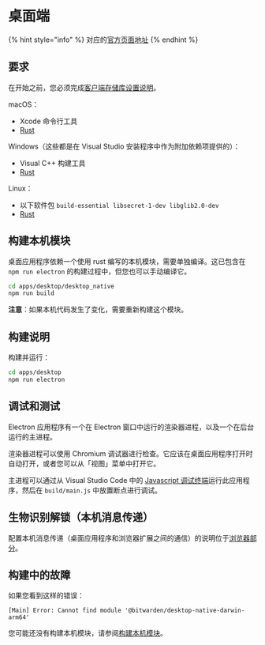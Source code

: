 # 桌面端

{% hint style="info" %}
对应的[官方页面地址](https://contributing.bitwarden.com/getting-started/clients/desktop/)
{% endhint %}

## 要求 <a href="#requirements" id="requirements"></a>

在开始之前，您必须完成[客户端存储库设置说明](../)。

macOS：

* Xcode 命令行工具
* [Rust](https://www.rust-lang.org/tools/install)

Windows（这些都是在 Visual Studio 安装程序中作为附加依赖项提供的）：

* Visual C++ 构建工具
* [Rust](https://www.rust-lang.org/tools/install)

&#x20;Linux：

* 以下软件包 `build-essential libsecret-1-dev libglib2.0-dev`
* [Rust](https://www.rust-lang.org/tools/install)

## 构建本机模块 <a href="#build-native-module" id="build-native-module"></a>

桌面应用程序依赖一个使用 rust 编写的本机模块，需要单独编译。这已包含在 `npm run electron` 的构建过程中，但您也可以手动编译它。

```bash
cd apps/desktop/desktop_native
npm run build
```

**注意**：如果本机代码发生了变化，需要重新构建这个模块。

## 构建说明 <a href="#build-instructions" id="build-instructions"></a>

构建并运行：

```bash
cd apps/desktop
npm run electron
```

## 调试和测试 <a href="#debugging-and-testing" id="debugging-and-testing"></a>

Electron 应用程序有一个在 Electron 窗口中运行的渲染器进程，以及一个在后台运行的主进程。

渲染器进程可以使用 Chromium 调试器进行检查。它应该在桌面应用程序打开时自动打开，或者您可以从「视图」菜单中打开它。

主进程可以通过从 Visual Studio Code 中的 [Javascript 调试终端](https://code.visualstudio.com/docs/nodejs/nodejs-debugging#\_javascript-debug-terminal)运行此应用程序，然后在 `build/main.js` 中放置断点进行调试。

## 生物识别解锁（本机消息传递） <a href="#biometric-unlock-native-messaging" id="biometric-unlock-native-messaging"></a>

配置本机消息传递（桌面应用程序和浏览器扩展之间的通信）的说明位于[浏览器部分](../browser/biometric.md)。

## 构建中的故障 <a href="#trouble-building" id="trouble-building"></a>

如果您看到这样的错误：

```
[Main] Error: Cannot find module '@bitwarden/desktop-native-darwin-arm64'
```

您可能还没有构建本机模块，请参阅[构建本机模块](./#build-native-module)。
